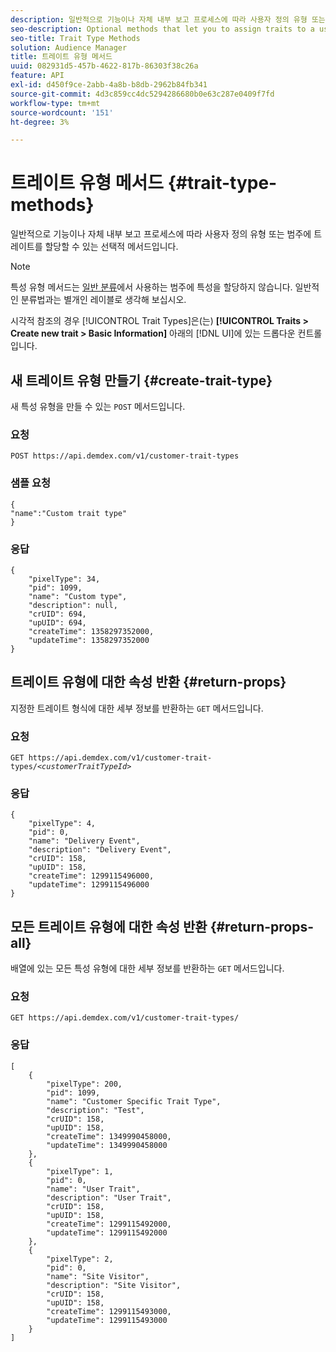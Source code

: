 ```yaml
---
description: 일반적으로 기능이나 자체 내부 보고 프로세스에 따라 사용자 정의 유형 또는 범주에 트레이트를 할당할 수 있는 선택적 메서드입니다.
seo-description: Optional methods that let you to assign traits to a user-defined type or category, usually according to function or for your own internal reporting processes.
seo-title: Trait Type Methods
solution: Audience Manager
title: 트레이트 유형 메서드
uuid: 082931d5-457b-4622-817b-86303f38c26a
feature: API
exl-id: d450f9ce-2abb-4a8b-b8db-2962b84fb341
source-git-commit: 4d3c859cc4dc5294286680b0e63c287e0409f7fd
workflow-type: tm+mt
source-wordcount: '151'
ht-degree: 3%

---
```


# 트레이트 유형 메서드 {#trait-type-methods}

일반적으로 기능이나 자체 내부 보고 프로세스에 따라 사용자 정의 유형 또는 범주에 트레이트를 할당할 수 있는 선택적 메서드입니다.

<!-- c_rest_api_trait_types_intro.xml -->

>[!NOTE]
>
>특성 유형 메서드는 [일반 분류](../../api/rest-api-main/aam-api-taxonomy.md#taxonomic-api-methods)에서 사용하는 범주에 특성을 할당하지 않습니다. 일반적인 분류법과는 별개인 레이블로 생각해 보십시오.

시각적 참조의 경우 [!UICONTROL Trait Types]은(는) **[!UICONTROL Traits > Create new trait > Basic Information]** 아래의 [!DNL UI]에 있는 드롭다운 컨트롤입니다.

## 새 트레이트 유형 만들기 {#create-trait-type}

새 특성 유형을 만들 수 있는 `POST` 메서드입니다.

<!-- r_rest_api_create_trait_type.xml -->

### 요청

`POST https://api.demdex.com/v1/customer-trait-types`

### 샘플 요청

```
{
"name":"Custom trait type"
}
```

### 응답

```
{
    "pixelType": 34,
    "pid": 1099,
    "name": "Custom type",
    "description": null,
    "crUID": 694,
    "upUID": 694,
    "createTime": 1358297352000,
    "updateTime": 1358297352000
}
```

## 트레이트 유형에 대한 속성 반환 {#return-props}

지정한 트레이트 형식에 대한 세부 정보를 반환하는 `GET` 메서드입니다.

<!-- r_rest_api_get_trait_type.xml -->

### 요청

`GET https://api.demdex.com/v1/customer-trait-types/`*`<customerTraitTypeId>`*

### 응답

```
{
    "pixelType": 4,
    "pid": 0,
    "name": "Delivery Event",
    "description": "Delivery Event",
    "crUID": 158,
    "upUID": 158,
    "createTime": 1299115496000,
    "updateTime": 1299115496000
}
```

## 모든 트레이트 유형에 대한 속성 반환 {#return-props-all}

배열에 있는 모든 특성 유형에 대한 세부 정보를 반환하는 `GET` 메서드입니다.

<!-- r_rest_api_get_trait_types.xml -->

### 요청

`GET https://api.demdex.com/v1/customer-trait-types/`

### 응답

```
[
    {
        "pixelType": 200,
        "pid": 1099,
        "name": "Customer Specific Trait Type",
        "description": "Test",
        "crUID": 158,
        "upUID": 158,
        "createTime": 1349990458000,
        "updateTime": 1349990458000
    },
    {
        "pixelType": 1,
        "pid": 0,
        "name": "User Trait",
        "description": "User Trait",
        "crUID": 158,
        "upUID": 158,
        "createTime": 1299115492000,
        "updateTime": 1299115492000
    },
    {
        "pixelType": 2,
        "pid": 0,
        "name": "Site Visitor",
        "description": "Site Visitor",
        "crUID": 158,
        "upUID": 158,
        "createTime": 1299115493000,
        "updateTime": 1299115493000
    }
]
```
